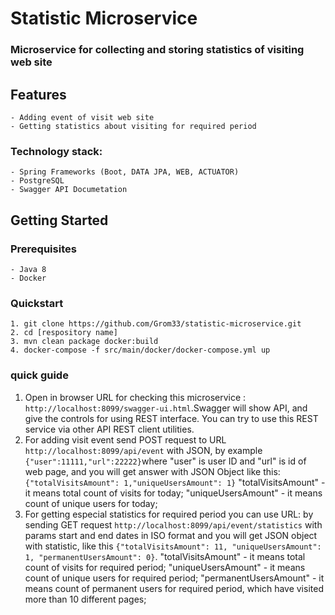 # **Statistic Microservice**
    
### Microservice for collecting and storing statistics of visiting web site
## Features
    - Adding event of visit web site
    - Getting statistics about visiting for required period
    
### Technology stack:
    - Spring Frameworks (Boot, DATA JPA, WEB, ACTUATOR)
    - PostgreSQL
    - Swagger API Documetation  
 ## Getting Started

### Prerequisites
    - Java 8
    - Docker 
### Quickstart
    1. git clone https://github.com/Grom33/statistic-microservice.git 
    2. cd [respository name]
    3. mvn clean package docker:build
    4. docker-compose -f src/main/docker/docker-compose.yml up
###  quick guide 
1. Open in browser URL for checking this microservice : `http://localhost:8099/swagger-ui.html`.Swagger will show API, and give the controls for using REST interface. You can try to use this REST service via other API REST client utilities. 
2. For adding visit event send POST request to URL `http://localhost:8099/api/event` with JSON, by example `{"user":11111,"url":22222}`where "user" is user ID and "url" is id of web page, and you will get answer with JSON Object like this: `{"totalVisitsAmount": 1,"uniqueUsersAmount": 1}` 
    "totalVisitsAmount" - it means total count of visits for today; 
    "uniqueUsersAmount" - it means count of unique users for today;
3. For getting especial statistics for required period you can use URL: by sending GET request   `http://localhost:8099/api/event/statistics` with params start and end dates in ISO format and you will get JSON object with statistic, like this `{"totalVisitsAmount": 11, "uniqueUsersAmount": 1, "permanentUsersAmount": 0}`. 
    "totalVisitsAmount" - it means total count of visits for required period;
    "uniqueUsersAmount" - it means count of unique users for required period;
    "permanentUsersAmount" - it means count of permanent users for required period, which have visited more 
    than 10 different pages;
 
